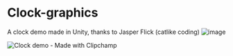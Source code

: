 # Clock-graphics
A clock demo made in Unity, thanks to Jasper Flick (catlike coding)
![image](https://github.com/Mayokun-Sofowora/Clock-graphics/assets/73405462/dd459368-94c5-459c-bf4a-f9629663b2bd)

![Clock demo - Made with Clipchamp](https://github.com/Mayokun-Sofowora/Clock-graphics/assets/73405462/e10a80c5-5579-4618-9b75-ef3d5920bff6)
